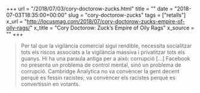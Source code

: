 +++
url = "/2018/07/03/cory-doctorow-zucks.html"
title = ""
date = "2018-07-03T18:35:00+00:00"
slug = "cory-doctorow-zucks"
tags = ["retalls"]
x_url = "http://locusmag.com/2018/07/cory-doctorow-zucks-empire-of-oily-rags/"
x_title = "Cory Doctorow: Zuck’s Empire of Oily Rags"
x_source = ""
+++


> Per tal que la vigilància comercial sigui rendible, necessita socialitzar tots els riscos associats a la vigilància massiva i privatitzar tots els guanys. Hi ha una paraula antiga per a això: corrupció […] Facebook no presenta un problema de control mental, sinó un problema de corrupció. Cambridge Analytica no va convèncer la gent decent perquè es fessin racistes; va convèncer els racistes perquè es convertissin en votants.

